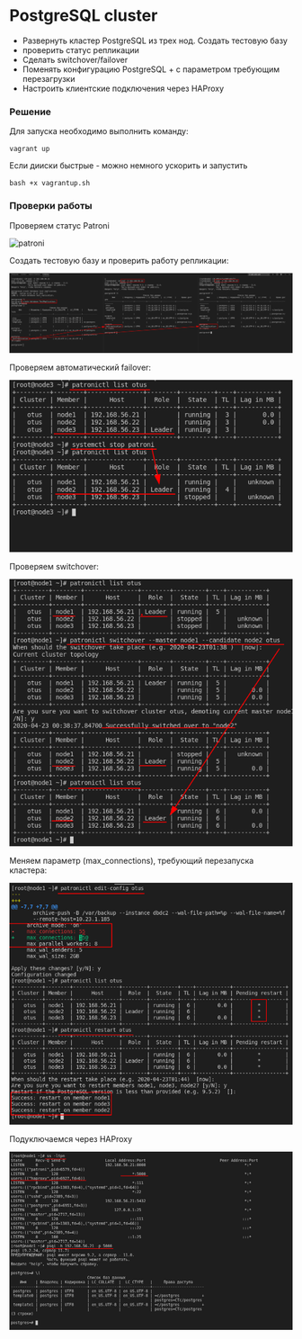 # PostgreSQL cluster

- Развернуть кластер PostgreSQL из трех нод. Создать тестовую базу
- проверить статус репликации
- Сделать switchover/failover
- Поменять конфигурацию PostgreSQL + с параметром требующим перезагрузки
- Настроить клиентские подключения через HAProxy

### Решение

Для запуска необходимо выполнить команду:

```console
vagrant up
```

Если дииски быстрые - можно немного ускорить и запустить

```console
bash +x vagrantup.sh
```

### Проверки работы

Проверяем статус Patroni

![patroni](images/patroni.png)


Создать тестовую базу и проверить работу репликации:

![cluster](images/cluster.png)

Проверяем автоматический failover:

![failover](images/failover.png)

Проверяем switchover:



![switchover](images/switchover.png)



Меняем параметр (max_connections), требующий перезапуска кластера:

![needreboot](images/need-reboot.png)


Подуключаемся через HAProxy

![haproxy](images/haproxy.png)

